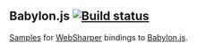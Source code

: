 Babylon.js [![Build status](https://ci.appveyor.com/api/projects/status/kuo92ltrm1o31sak?svg=true)](https://ci.appveyor.com/project/Jand42/websharper-babylonjs)
----------

[Samples][samp] for [WebSharper][ws] bindings to [Babylon.js][bjs].

[samp]: https://intellifactory.github.io/websharper.babylonjs.samples
[ws]: https://websharper.com
[bjs]: https://babylonjs.com
